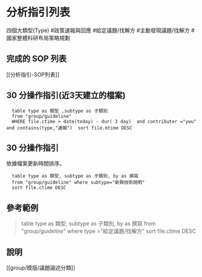 # 分析指引列表
四個大類型(Type) #政策速報與回應 #給定議題/找解方 #主動發現議題/找解方 #國家整體科研布局策略規劃

## 完成的 SOP 列表
[[分析指引-SOP列表]]

##  30 分操作指引(近3天建立的檔案)
```dataview
  table type as 類型 ,subtype as 子類別
  from "group/guideline" 
  WHERE file.ctime > date(today) - dur( 3 day)  and contributer ="ywu" and contains(type,"速報")  sort file.mtime DESC
```

## 30 分操作指引
依據檔案更新時間排序。
```dataview
  table type as 類型, subtype as 子類別, by as 撰寫
  from "group/guideline" where subtype="新興技術說明"
  sort file.ctime DESC
```







## 參考範例

> table type as 類型, subtype as 子類別, by as 撰寫
  from "group/guideline" where type ="給定議題/找解方" 
  sort file.ctime DESC


## 說明
[[group/模版/議題論述分類]]